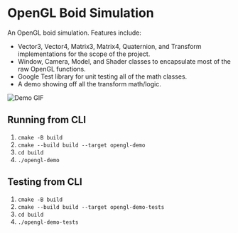 # OpenGL Boid Simulation

An OpenGL boid simulation. Features include:

* Vector3, Vector4, Matrix3, Matrix4, Quaternion, and Transform implementations for the scope of the project.
* Window, Camera, Model, and Shader classes to encapsulate most of the raw OpenGL functions.
* Google Test library for unit testing all of the math classes.
* A demo showing off all the transform math/logic.

![Demo GIF](https://github.com/JoeZlonicky/opengl-demo/blob/master/Demo.gif)

## Running from CLI

1. `cmake -B build`
2. `cmake --build build --target opengl-demo`
3. `cd build`
4. `./opengl-demo`

## Testing from CLI

1. `cmake -B build`
2. `cmake --build build --target opengl-demo-tests`
3. `cd build`
4. `./opengl-demo-tests`
